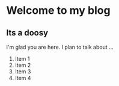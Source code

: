 # Welcome to my blog

## Its a doosy

I'm glad you are here. I plan to talk about ...
1. Item 1
  2. Item 2
1. Item 3
1. Item 4
